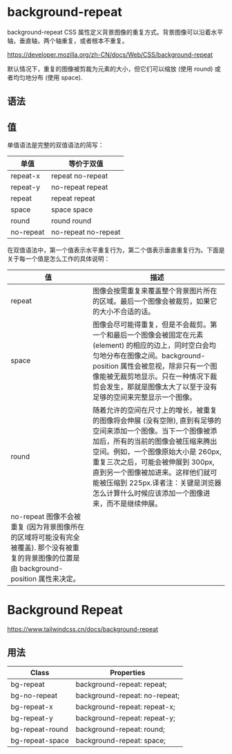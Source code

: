 # background-repeat

background-repeat CSS 属性定义背景图像的重复方式。背景图像可以沿着水平轴，垂直轴，两个轴重复，或者根本不重复。

<https://developer.mozilla.org/zh-CN/docs/Web/CSS/background-repeat>

默认情况下，重复的图像被剪裁为元素的大小，但它们可以缩放 (使用 round) 或者均匀地分布 (使用 space).

## 语法

## 值

单值语法是完整的双值语法的简写：

| 单值      | 等价于双值          |
| --------- | ------------------- |
| repeat-x  | repeat no-repeat    |
| repeat-y  | no-repeat repeat    |
| repeat    | repeat repeat       |
| space     | space space         |
| round     | round round         |
| no-repeat | no-repeat no-repeat |

在双值语法中，第一个值表示水平重复行为，第二个值表示垂直重复行为。下面是关于每一个值是怎么工作的具体说明：

| 值 | 描述 |
| --- | --- |
| repeat | 图像会按需重复来覆盖整个背景图片所在的区域。最后一个图像会被裁剪，如果它的大小不合适的话。 |
| space | 图像会尽可能得重复，但是不会裁剪。第一个和最后一个图像会被固定在元素 (element) 的相应的边上，同时空白会均匀地分布在图像之间。background-position 属性会被忽视，除非只有一个图像能被无裁剪地显示。只在一种情况下裁剪会发生，那就是图像太大了以至于没有足够的空间来完整显示一个图像。 |
| round | 随着允许的空间在尺寸上的增长，被重复的图像将会伸展 (没有空隙), 直到有足够的空间来添加一个图像。当下一个图像被添加后，所有的当前的图像会被压缩来腾出空间。例如，一个图像原始大小是 260px, 重复三次之后，可能会被伸展到 300px, 直到另一个图像被加进来。这样他们就可能被压缩到 225px.译者注：关键是浏览器怎么计算什么时候应该添加一个图像进来，而不是继续伸展。 |
| no-repeat 图像不会被重复 (因为背景图像所在的区域将可能没有完全被覆盖). 那个没有被重复的背景图像的位置是由 background-position 属性来决定。 |

# Background Repeat

<https://www.tailwindcss.cn/docs/background-repeat>

## 用法

| Class           | Properties                    |
| --------------- | ----------------------------- |
| bg-repeat       | background-repeat: repeat;    |
| bg-no-repeat    | background-repeat: no-repeat; |
| bg-repeat-x     | background-repeat: repeat-x;  |
| bg-repeat-y     | background-repeat: repeat-y;  |
| bg-repeat-round | background-repeat: round;     |
| bg-repeat-space | background-repeat: space;     |
